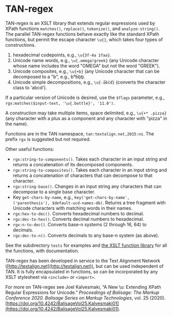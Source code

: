 # TAN-regex

TAN-regex is an XSLT library that extends regular expressions used by XPath functions `matches()`, `replace()`, `tokenize()`, and `analyze-string()`. The parallel TAN-regex functions behave exactly like the standard XPath functions, but permit the escape character `\u{}`, which takes four types of constructions.

1. hexadecimal codepoints, e.g., `\u{3f-4a 1faa}`.
1. Unicode name words, e.g., `\u{.omega!greek}` (any Unicode character whose name includes the word "OMEGA" but not the word "GREEK").
1. Unicode composites, e.g., `\u{+b}` (any Unicode character that can be decomposed to a "b", e.g., bᵇḃḅḇ.
1. Unicode simple decompositions, e.g., `\u{-ǡḃčď}` (converts the character class to 'abcd').

If a particular version of Unicode is desired, use the `$flags` parameter, e.g., `rgx:matches($input-text, '\u{.bottle}', '11.0')`.

A construction may take multiple items, space delimited, e.g., `\u{+* .pizza}` (any character with a plus as a component and any character with "pizza" in the name).

Functions are in the TAN namespace, `tan:textalign.net,2015:ns`. The prefix `rgx` is suggested but not required. 

Other useful functions:
* `rgx:string-to-components()`. Takes each character in an input string and returns a concatenation of its decomposed components.
* `rgx:string-to-composites()`. Takes each character in an input string and returns a concatenation of characters that can decompose to that character.
* `rgx:string-base()`. Changes in an input string any characters that can decompose to a single base character.
* Key `get-chars-by-name`, e.g., `key('get-chars-by-name', ('parenthesis'), $default-ucd-names-db)`. Returns a tree fragment with Unicode characters with matching words in their names.
* `rgx:hex-to-dec()`. Converts hexadecimal numbers to decimal.
* `rgx:dec-to-hex()`. Converts decimal numbers to hexadecimal.
* `rgx:n-to-dec()`. Converts base-n systems (2 through 16, 64) to decimals.
* `rgx:dec-to-n()`. Converts decimals to any base-n system (as above). 

See the subdirectory `tests` for examples and 
[the XSLT function library](TAN-regex.xsl) for all the functions, with documentation. 

TAN-regex has been developed in service to the Text Alignment Network ([http://textalign.net](http://textalign.net)), but can be used independent of TAN. It is fully encapsulated in functions, so can be incorporated by any XSLT stylesheet via `<include>` or `<import>`.

For more on TAN-regex see Joel Kalvesmaki, “A New \u: Extending XPath Regular Expressions for Unicode.” *Proceedings of Balisage: The Markup Conference 2020. Balisage Series on Markup Technologies*, vol. 25 (2020). [https://doi.org/10.4242/BalisageVol25.Kalvesmaki01](https://doi.org/10.4242/BalisageVol25.Kalvesmaki01).
